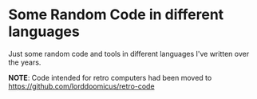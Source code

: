 # Some Random Code in different languages 
Just some random code and tools in different languages I've written over the years.

**NOTE**: Code intended for retro computers had been moved to <https://github.com/lorddoomicus/retro-code>
